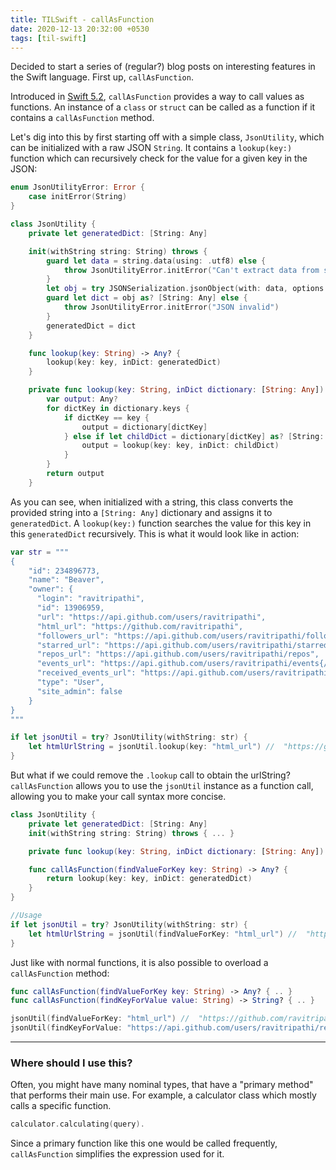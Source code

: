 ```yaml
---
title: TILSwift - callAsFunction
date: 2020-12-13 20:32:00 +0530
tags: [til-swift]
---
```


Decided to start a series of (regular?) blog posts on interesting features in the Swift language. First up, `callAsFunction`.

Introduced in [Swift 5.2](https://github.com/apple/swift-evolution/blob/master/proposals/0253-callable.md), `callAsFunction` provides a way to call values as functions. An instance of a `class` or `struct` can be called as a function if it contains a `callAsFunction` method.

Let's dig into this by first starting off with a simple class, `JsonUtility`, which can be initialized with a raw JSON `String`. It contains a `lookup(key:)` function which can recursively check for the value for a given key in the JSON:

```swift
enum JsonUtilityError: Error {
    case initError(String)
}

class JsonUtility {
    private let generatedDict: [String: Any]

    init(withString string: String) throws {
        guard let data = string.data(using: .utf8) else {
            throw JsonUtilityError.initError("Can't extract data from string")
        }
        let obj = try JSONSerialization.jsonObject(with: data, options: [])
        guard let dict = obj as? [String: Any] else {
            throw JsonUtilityError.initError("JSON invalid")
        }
        generatedDict = dict
    }

    func lookup(key: String) -> Any? {
        lookup(key: key, inDict: generatedDict)
    }

    private func lookup(key: String, inDict dictionary: [String: Any]) -> Any? {
        var output: Any?
        for dictKey in dictionary.keys {
            if dictKey == key {
                output = dictionary[dictKey]
            } else if let childDict = dictionary[dictKey] as? [String: Any] {
                output = lookup(key: key, inDict: childDict)
            }
        }
        return output
    }
```

As you can see, when initialized with a string, this class converts the provided string into a `[String: Any]` dictionary and assigns it to `generatedDict`. A `lookup(key:)` function searches the value for this key in this `generatedDict` recursively. This is what it would look like in action:

```swift
var str = """
{
    "id": 234896773,
    "name": "Beaver",
    "owner": {
      "login": "ravitripathi",
      "id": 13906959,
      "url": "https://api.github.com/users/ravitripathi",
      "html_url": "https://github.com/ravitripathi",
      "followers_url": "https://api.github.com/users/ravitripathi/followers",
      "starred_url": "https://api.github.com/users/ravitripathi/starred{/owner}{/repo}",
      "repos_url": "https://api.github.com/users/ravitripathi/repos",
      "events_url": "https://api.github.com/users/ravitripathi/events{/privacy}",
      "received_events_url": "https://api.github.com/users/ravitripathi/received_events",
      "type": "User",
      "site_admin": false
    }
}
"""

if let jsonUtil = try? JsonUtility(withString: str) {
    let htmlUrlString = jsonUtil.lookup(key: "html_url") //  "https://github.com/ravitripathi"
}
```

But what if we could remove the `.lookup` call to obtain the urlString? `callAsFunction` allows you to use the `jsonUtil` instance as a function call, allowing you to make your call syntax more concise.

```swift
class JsonUtility {
    private let generatedDict: [String: Any]
    init(withString string: String) throws { ... }

    private func lookup(key: String, inDict dictionary: [String: Any]) -> Any? { ... }

    func callAsFunction(findValueForKey key: String) -> Any? {
        return lookup(key: key, inDict: generatedDict)
    }
}

//Usage
if let jsonUtil = try? JsonUtility(withString: str) {
    let htmlUrlString = jsonUtil(findValueForKey: "html_url") //  "https://github.com/ravitripathi"
}
```

Just like with normal functions, it is also possible to overload a `callAsFunction` method:

```swift
func callAsFunction(findValueForKey key: String) -> Any? { .. }
func callAsFunction(findKeyForValue value: String) -> String? { .. }

jsonUtil(findValueForKey: "html_url") //  "https://github.com/ravitripathi"
jsonUtil(findKeyForValue: "https://api.github.com/users/ravitripathi/repos") // "repo_url"
```
----

### Where should I use this?

Often, you might have many nominal types, that have a "primary method" that performs their main use. For example, a calculator class which mostly calls a specific function.
```swift
calculator.calculating(query).
```

Since a primary function like this one would be called frequently, `callAsFunction` simplifies the expression used for it.